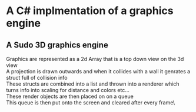 # A C# implmentation of a graphics engine

## A Sudo 3D graphics engine
 Graphics are represented as a 2d Array that is a top down view on the 3d view\
 A projection is drawn outwards and when it collides with a wall it genrates a struct full of collision info\
 These structs are combined into a list and thrown into a renderer which turns info into scaling for distance and colors etc...\
 These render objects are then placed on on a queue\
 This queue is then put onto the screen and cleared after every frame\
